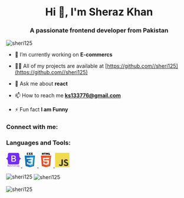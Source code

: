 <h1 align="center">Hi 👋, I'm Sheraz Khan</h1>
<h3 align="center">A passionate frontend developer from Pakistan</h3>

<p align="left"> <img src="https://komarev.com/ghpvc/?username=sheri125&label=Profile%20views&color=0e75b6&style=flat" alt="sheri125" /> </p>

- 🔭 I’m currently working on **E-commercs**

- 👨‍💻 All of my projects are available at [https://github.com//sheri125](https://github.com//sheri125)

- 💬 Ask me about **react**

- 📫 How to reach me **ks133776@gmail.com**

- ⚡ Fun fact **I am Funny**

<h3 align="left">Connect with me:</h3>
<p align="left">
</p>

<h3 align="left">Languages and Tools:</h3>
<p align="left"> <a href="https://getbootstrap.com" target="_blank" rel="noreferrer"> <img src="https://raw.githubusercontent.com/devicons/devicon/master/icons/bootstrap/bootstrap-plain-wordmark.svg" alt="bootstrap" width="40" height="40"/> </a> <a href="https://www.w3schools.com/css/" target="_blank" rel="noreferrer"> <img src="https://raw.githubusercontent.com/devicons/devicon/master/icons/css3/css3-original-wordmark.svg" alt="css3" width="40" height="40"/> </a> <a href="https://www.w3.org/html/" target="_blank" rel="noreferrer"> <img src="https://raw.githubusercontent.com/devicons/devicon/master/icons/html5/html5-original-wordmark.svg" alt="html5" width="40" height="40"/> </a> <a href="https://developer.mozilla.org/en-US/docs/Web/JavaScript" target="_blank" rel="noreferrer"> <img src="https://raw.githubusercontent.com/devicons/devicon/master/icons/javascript/javascript-original.svg" alt="javascript" width="40" height="40"/> </a> </p>



<p><img align="left" src="https://github-readme-stats.vercel.app/api/top-langs?username=sheri125&show_icons=true&locale=en&layout=compact" alt="sheri125" /></p>

<p>&nbsp;<img align="center" src="https://github-readme-stats.vercel.app/api?username=sheri125&show_icons=true&locale=en" alt="sheri125" /></p>

<p><img align="center" src="https://github-readme-streak-stats.herokuapp.com/?user=sheri125&" alt="sheri125" /></p>
